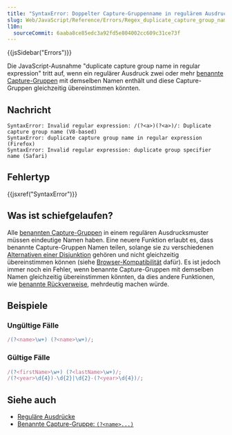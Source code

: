 ```yaml
---
title: "SyntaxError: Doppelter Capture-Gruppenname in regulärem Ausdruck"
slug: Web/JavaScript/Reference/Errors/Regex_duplicate_capture_group_name
l10n:
  sourceCommit: 6aaba8ce85edc3a92fd5e804002cc609c31ce73f
---
```


{{jsSidebar("Errors")}}

Die JavaScript-Ausnahme "duplicate capture group name in regular expression" tritt auf, wenn ein regulärer Ausdruck zwei oder mehr [benannte Capture-Gruppen](/de/docs/Web/JavaScript/Reference/Regular_expressions/Named_capturing_group) mit demselben Namen enthält und diese Capture-Gruppen gleichzeitig übereinstimmen könnten.

## Nachricht

```plain
SyntaxError: Invalid regular expression: /(?<a>)(?<a>)/: Duplicate capture group name (V8-based)
SyntaxError: duplicate capture group name in regular expression (Firefox)
SyntaxError: Invalid regular expression: duplicate group specifier name (Safari)
```

## Fehlertyp

{{jsxref("SyntaxError")}}

## Was ist schiefgelaufen?

Alle [benannten Capture-Gruppen](/de/docs/Web/JavaScript/Reference/Regular_expressions/Named_capturing_group) in einem regulären Ausdrucksmuster müssen eindeutige Namen haben. Eine neuere Funktion erlaubt es, dass benannte Capture-Gruppen Namen teilen, solange sie zu verschiedenen [Alternativen einer Disjunktion](/de/docs/Web/JavaScript/Reference/Regular_expressions/Disjunction) gehören und nicht gleichzeitig übereinstimmen können (siehe [Browser-Kompatibilität](/de/docs/Web/JavaScript/Reference/Regular_expressions/Named_capturing_group#browser_compatibility) dafür). Es ist jedoch immer noch ein Fehler, wenn benannte Capture-Gruppen mit demselben Namen gleichzeitig übereinstimmen könnten, da dies andere Funktionen, wie [benannte Rückverweise](/de/docs/Web/JavaScript/Reference/Regular_expressions/Named_backreference), mehrdeutig machen würde.

## Beispiele

### Ungültige Fälle

```js example-bad
/(?<name>\w+) (?<name>\w+)/;
```

### Gültige Fälle

```js example-good
/(?<firstName>\w+) (?<lastName>\w+)/;
/(?<year>\d{4})-\d{2}|\d{2}-(?<year>\d{4})/;
```

## Siehe auch

- [Reguläre Ausdrücke](/de/docs/Web/JavaScript/Reference/Regular_expressions)
- [Benannte Capture-Gruppe: `(?<name>...)`](/de/docs/Web/JavaScript/Reference/Regular_expressions/Named_capturing_group)
